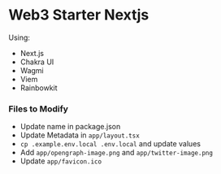 # Web3 Starter Nextjs

Using:

- Next.js
- Chakra UI
- Wagmi
- Viem
- Rainbowkit

### Files to Modify

- Update name in package.json
- Update Metadata in `app/layout.tsx`
- `cp .example.env.local .env.local` and update values
- Add `app/opengraph-image.png` and `app/twitter-image.png`
- Update `app/favicon.ico`
